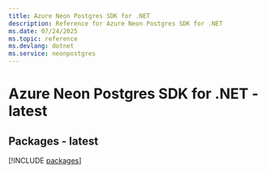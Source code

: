 ```yaml
---
title: Azure Neon Postgres SDK for .NET
description: Reference for Azure Neon Postgres SDK for .NET
ms.date: 07/24/2025
ms.topic: reference
ms.devlang: dotnet
ms.service: neonpostgres
---
```

# Azure Neon Postgres SDK for .NET - latest
## Packages - latest
[!INCLUDE [packages](neon-postgres-index.md)]